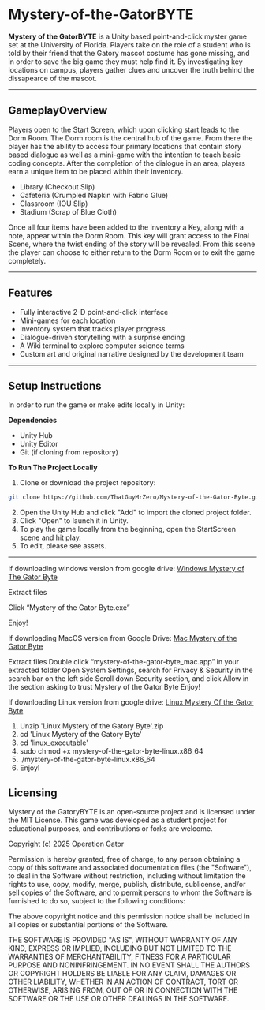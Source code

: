 # Mystery-of-the-GatorBYTE

 **Mystery of the GatorBYTE** is a Unity based point-and-click myster game set at the University of Florida. 
 Players take on the role of a student who is told by their friend that the Gatory mascot costume has gone missing, and in order to save the big game they must help find it. 
 By investigating key locations on campus, players gather clues and uncover the truth behind the dissapearce of the mascot. 
 
 ---

## GameplayOverview 
Players open to the Start Screen, which upon clicking start leads to the Dorm Room. 
The Dorm room is the central hub of the game. 
From there the player has the ability to access four primary locations that contain story based dialogue as well as a mini-game with the intention to teach basic coding concepts. 
After the completion of the dialogue in an area, players earn a unique item to be placed within their inventory. 
- Library (Checkout Slip)
- Cafeteria (Crumpled Napkin with Fabric Glue)
- Classroom (IOU Slip)
- Stadium (Scrap of Blue Cloth)
  
Once all four items have been added to the inventory a Key, along with a note, appear within the Dorm Room.
This key will grant access to the Final Scene, where the twist ending of the story will be revealed.
From this scene the player can choose to either return to the Dorm Room or to exit the game completely. 

---

## Features
- Fully interactive 2-D point-and-click interface
- Mini-games for each location
- Inventory system that tracks player progress
- Dialogue-driven storytelling with a surprise ending
- A Wiki terminal to explore computer science terms
- Custom art and original narrative designed by the development team

---

## Setup Instructions
In order to run the game or make edits locally in Unity:

**Dependencies**
- Unity Hub
- Unity Editor
- Git (if cloning from repository)

**To Run The Project Locally**
1. Clone or download the project repository:
```bash
git clone https://github.com/ThatGuyMrZero/Mystery-of-the-Gator-Byte.git
```
2. Open the Unity Hub and click "Add" to import the cloned project folder.
3. Click "Open" to launch it in Unity.
4. To play the game locally from the beginning, open the StartScreen scene and hit play.
5. To edit, please see assets.

--- 
If downloading windows version from google drive: 
[Windows Mystery of The Gator Byte
](https://drive.google.com/file/d/1AlAKzQK1xKFc4CDsZMRd1lSBJVxaGSDy/view?usp=sharing)

Extract files

Click “Mystery of the Gator Byte.exe”

Enjoy!

If downloading MacOS version from Google Drive: 
[Mac Mystery of the Gator Byte ](https://drive.google.com/file/d/18EPk13weFiAzZ1rXA6nxvcCUi25WtgID/view?usp=sharing)

Extract files
Double click “mystery-of-the-gator-byte_mac.app” in your extracted folder
Open System Settings, search for Privacy & Security in the search bar on the left side
Scroll down Security section, and click Allow in the section asking to trust Mystery of the Gator Byte
Enjoy!

If downloading Linux version from google drive: 
[Linux Mystery Of the Gator Byte 
](https://drive.google.com/file/d/1tjAqci89CdO4gtIdvRE7_oQoJBNiJZ22/view?usp=sharing)
1. Unzip 'Linux Mystery of the Gatory Byte'.zip
2. cd 'Linux Mystery of the Gatory Byte'
3. cd 'linux_executable'
4. sudo chmod +x mystery-of-the-gator-byte-linux.x86_64
5. ./mystery-of-the-gator-byte-linux.x86_64
6. Enjoy!


## Licensing

Mystery of the GatoryBYTE is an open-source project and is licensed under the MIT License. 
This game was developed as a student project for educational purposes, and contributions or forks are welcome. 

Copyright (c) 2025 Operation Gator 

Permission is hereby granted, free of charge, to any person obtaining a copy of this software and associated documentation files (the "Software"), to deal in the Software without restriction, including without limitation the rights to use, copy, modify, merge, publish, distribute, sublicense, and/or sell copies of the Software, and to permit persons to whom the Software is furnished to do so, subject to the following conditions:

The above copyright notice and this permission notice shall be included in all copies or substantial portions of the Software.

THE SOFTWARE IS PROVIDED "AS IS", WITHOUT WARRANTY OF ANY KIND, EXPRESS OR IMPLIED, INCLUDING BUT NOT LIMITED TO THE WARRANTIES OF MERCHANTABILITY, FITNESS FOR A PARTICULAR PURPOSE AND NONINFRINGEMENT. IN NO EVENT SHALL THE AUTHORS OR COPYRIGHT HOLDERS BE LIABLE FOR ANY CLAIM, DAMAGES OR OTHER LIABILITY, WHETHER IN AN ACTION OF CONTRACT, TORT OR OTHERWISE, ARISING FROM, OUT OF OR IN CONNECTION WITH THE SOFTWARE OR THE USE OR OTHER DEALINGS IN THE SOFTWARE.

